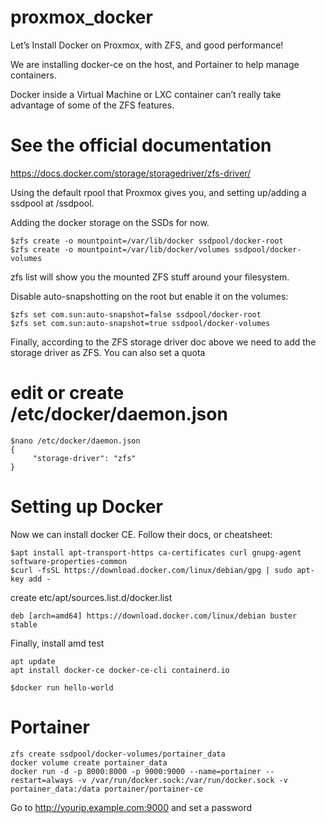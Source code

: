 # proxmox_docker
Let’s Install Docker on Proxmox, with ZFS, and good performance!

We are installing docker-ce on the host, and Portainer to help manage containers.

Docker inside a Virtual Machine or LXC container can’t really take advantage of some of the ZFS features. 

# See the official documentation
https://docs.docker.com/storage/storagedriver/zfs-driver/

Using the default rpool that Proxmox gives you, and setting up/adding a ssdpool at /ssdpool.

Adding the docker storage on the SSDs for now.

    $zfs create -o mountpoint=/var/lib/docker ssdpool/docker-root
    $zfs create -o mountpoint=/var/lib/docker/volumes ssdpool/docker-volumes 

zfs list will show you the mounted ZFS stuff around your filesystem.

Disable auto-snapshotting on the root but enable it on the volumes:

    $zfs set com.sun:auto-snapshot=false ssdpool/docker-root 
    $zfs set com.sun:auto-snapshot=true ssdpool/docker-volumes

Finally, according to the ZFS storage driver doc above we need to add the storage driver as ZFS. You can also set a quota

# edit or create /etc/docker/daemon.json

    $nano /etc/docker/daemon.json
    {   
         "storage-driver": "zfs"
    } 

# Setting up Docker

Now we can install docker CE. Follow their docs, or cheatsheet:

    $apt install apt-transport-https ca-certificates curl gnupg-agent software-properties-common
    $curl -fsSL https://download.docker.com/linux/debian/gpg | sudo apt-key add -

create etc/apt/sources.list.d/docker.list

    deb [arch=amd64] https://download.docker.com/linux/debian buster stable

Finally, install amd test

    apt update
    apt install docker-ce docker-ce-cli containerd.io

    $docker run hello-world 

# Portainer

    zfs create ssdpool/docker-volumes/portainer_data
    docker volume create portainer_data
    docker run -d -p 8000:8000 -p 9000:9000 --name=portainer --restart=always -v /var/run/docker.sock:/var/run/docker.sock -v portainer_data:/data portainer/portainer-ce

Go to http://yourip.example.com:9000 and set a password
